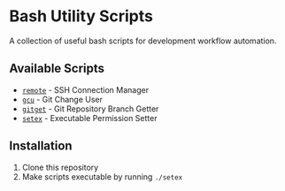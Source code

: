 # Bash Utility Scripts

A collection of useful bash scripts for development workflow automation.

## Available Scripts

- [`remote`](docs/remote.md) - SSH Connection Manager
- [`gcu`](docs/gcu.md) - Git Change User
- [`gitget`](docs/gitget.md) - Git Repository Branch Getter
- [`setex`](docs/setex.md) - Executable Permission Setter

## Installation

1. Clone this repository
2. Make scripts executable by running `./setex`
